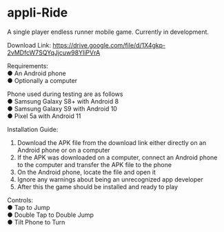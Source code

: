 # appli-Ride
A single player endless runner mobile game.
Currently in development.

Download Link:
https://drive.google.com/file/d/1X4gkp-2vMDfcW7SQYqJjcuw98YIiPVrA

Requirements:<br/>
● An Android phone<br/>
● Optionally a computer

Phone used during testing are as follows<br/>
● Samsung Galaxy S8+ with Android 8<br/>
● Samsung Galaxy S9 with Android 10<br/>
● Pixel 5a with Android 11

Installation Guide:
1. Download the APK file from the download link either directly on an Android phone
or on a computer
2. If the APK was downloaded on a computer, connect an Android phone to the computer and transfer the APK file to the phone
3. On the Android phone, locate the file and open it
4. Ignore any warnings about being an unrecognized app developer
5. After this the game should be installed and ready to play

Controls:<br/>
● Tap to Jump<br/>
● Double Tap to Double Jump<br/>
● Tilt Phone to Turn
